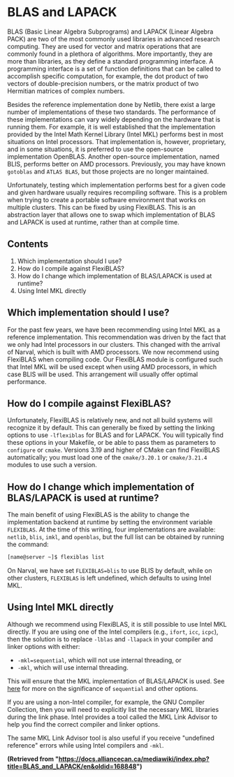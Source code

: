 # BLAS and LAPACK

BLAS (Basic Linear Algebra Subprograms) and LAPACK (Linear Algebra PACK) are two of the most commonly used libraries in advanced research computing. They are used for vector and matrix operations that are commonly found in a plethora of algorithms. More importantly, they are more than libraries, as they define a standard programming interface. A programming interface is a set of function definitions that can be called to accomplish specific computation, for example, the dot product of two vectors of double-precision numbers, or the matrix product of two Hermitian matrices of complex numbers.

Besides the reference implementation done by Netlib, there exist a large number of implementations of these two standards. The performance of these implementations can vary widely depending on the hardware that is running them. For example, it is well established that the implementation provided by the Intel Math Kernel Library (Intel MKL) performs best in most situations on Intel processors. That implementation is, however, proprietary, and in some situations, it is preferred to use the open-source implementation OpenBLAS. Another open-source implementation, named BLIS, performs better on AMD processors. Previously, you may have known `gotoblas` and `ATLAS BLAS`, but those projects are no longer maintained.

Unfortunately, testing which implementation performs best for a given code and given hardware usually requires recompiling software. This is a problem when trying to create a portable software environment that works on multiple clusters. This can be fixed by using FlexiBLAS. This is an abstraction layer that allows one to swap which implementation of BLAS and LAPACK is used at runtime, rather than at compile time.

## Contents

1. Which implementation should I use?
2. How do I compile against FlexiBLAS?
3. How do I change which implementation of BLAS/LAPACK is used at runtime?
4. Using Intel MKL directly

## Which implementation should I use?

For the past few years, we have been recommending using Intel MKL as a reference implementation. This recommendation was driven by the fact that we only had Intel processors in our clusters. This changed with the arrival of Narval, which is built with AMD processors. We now recommend using FlexiBLAS when compiling code. Our FlexiBLAS module is configured such that Intel MKL will be used except when using AMD processors, in which case BLIS will be used. This arrangement will usually offer optimal performance.

## How do I compile against FlexiBLAS?

Unfortunately, FlexiBLAS is relatively new, and not all build systems will recognize it by default. This can generally be fixed by setting the linking options to use `-lflexiblas` for BLAS and for LAPACK. You will typically find these options in your Makefile, or be able to pass them as parameters to `configure` or `cmake`. Versions 3.19 and higher of CMake can find FlexiBLAS automatically; you must load one of the `cmake/3.20.1` or `cmake/3.21.4` modules to use such a version.

## How do I change which implementation of BLAS/LAPACK is used at runtime?

The main benefit of using FlexiBLAS is the ability to change the implementation backend at runtime by setting the environment variable `FLEXIBLAS`. At the time of this writing, four implementations are available: `netlib`, `blis`, `imkl`, and `openblas`, but the full list can be obtained by running the command:

```bash
[name@server ~]$ flexiblas list
```

On Narval, we have set `FLEXIBLAS=blis` to use BLIS by default, while on other clusters, `FLEXIBLAS` is left undefined, which defaults to using Intel MKL.

## Using Intel MKL directly

Although we recommend using FlexiBLAS, it is still possible to use Intel MKL directly. If you are using one of the Intel compilers (e.g., `ifort`, `icc`, `icpc`), then the solution is to replace `-lblas` and `-llapack` in your compiler and linker options with either:

*   `-mkl=sequential`, which will not use internal threading, or
*   `-mkl`, which will use internal threading.

This will ensure that the MKL implementation of BLAS/LAPACK is used. See [here](link_to_more_info_needed) for more on the significance of `sequential` and other options.

If you are using a non-Intel compiler, for example, the GNU Compiler Collection, then you will need to explicitly list the necessary MKL libraries during the link phase. Intel provides a tool called the MKL Link Advisor to help you find the correct compiler and linker options.

The same MKL Link Advisor tool is also useful if you receive "undefined reference" errors while using Intel compilers and `-mkl`.


**(Retrieved from "https://docs.alliancecan.ca/mediawiki/index.php?title=BLAS_and_LAPACK/en&oldid=168848")**
